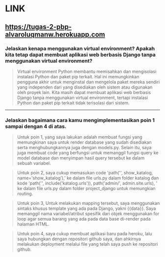 # LINK
https://tugas-2-pbp-alvaroluqmanw.herokuapp.com
---
### Jelaskan kenapa menggunakan virtual environment? Apakah kita tetap dapat membuat aplikasi web berbasis Django tanpa menggunakan virtual environment?
> Virtual environment Python membantu memisahkan dan mengisolasi instalasi Python dan paket pip terkait. Hal ini memungkinkan pengguna akhir untuk menginstal dan mengelola paket mereka sendiri yang independen dari yang disediakan oleh sistem atau digunakan oleh proyek lain. Kita masih dapat membuat aplikasi web berbasis Django tanpa menggunakan virtual environment, tertapi instalasi Python dan paket pip terkait tidak terisolasi dari sistem.
---
### Jelaskan bagaimana cara kamu mengimplementasikan poin 1 sampai dengan 4 di atas.
>Untuk poin 1, yang saya lakukan adalah membuat fungsi yang memungkinan saya untuk render database yang sudah disediakan serta menghubungkannya juga dengan models.py. Selain itu, saya juga membuat code yang berfungsi untuk memanggil fungsi query ke model database dan menyimpan hasil query tersebut ke dalam sebuah variabel.

> Untuk poin 2, saya cukup memasukan code 'path('', show_katalog, name='show_katalog'),' ke dalam file urls.py dalam folder katalog dan kode 'path('', include('katalog.urls')), path('admin/', admin.site.urls), ' ke dalam file urls.py dalam folder project_django untuk memungkian routing.

> Untuk poin 3, Untuk melakukan mapping tersebut, saya menggunakan sintaks khusus template yang ada pada Django, yakni {{data}}. Saya memanggil nama variabel/atribut spesifik dari objek menggunakan for loop agar semua barang yang ada pada data base di-render pada halaman HTML.

>Untuk poin 4, saya cukup membuat aplikasi baru pada heroku, lalu saya hubungkan dengan repositori github saya, dan ahkirnya melakukan deployment melalui file yang telah saya push ke repositori github.
